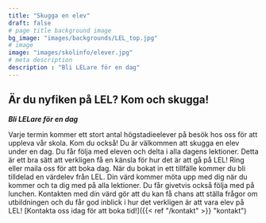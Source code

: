 ```yaml
---
title: "Skugga en elev"
draft: false
# page title background image
bg_image: "images/backgrounds/LEL_top.jpg"
# image
image: "images/skolinfo/elever.jpg"
# meta description
description : "Bli LELare för en dag"
---
```



## Är du nyfiken på LEL? Kom och skugga!

**_Bli LELare för en dag_**

Varje termin kommer ett stort antal högstadieelever på besök hos oss för att uppleva vår skola. Kom du också! Du är välkommen att skugga en elev under en dag. Du får följa med eleven och delta i alla dagens lektioner. Detta är ett bra sätt att verkligen få en känsla för hur det är att gå på LEL! Ring eller maila oss för att boka dag. När du bokat in ett tillfälle kommer du bli tilldelad en värdelev från LEL. Din värd kommer möta upp med dig när du kommer och ta dig med på alla lektioner. Du får givetvis också följa med på lunchen. Kontakten med din värd gör att du kan få chans att ställa frågor om utbildningen och du får god inblick i hur det verkligen är att vara elev på LEL! [Kontakta oss idag för att boka tid!]({{< ref "/kontakt" >}} "kontakt") 

